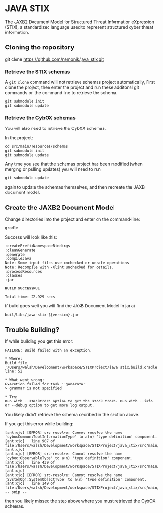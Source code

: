 # JAVA STIX 

The JAXB2 Document Model for Structured Threat Information eXpression 
(STIX), a standardized language used to represent structured cyber threat 
information.

## Cloning the repository

git clone https://github.com/nemonik/java_stix.git

### Retrieve the STIX schemas

A `git clone` command will not retrieve schemas project automatically,  First
clone the project, then enter the project and run these additonal git commands
on the command line to retrieve the schema.

    git submodule init
    git submodule update

### Retrieve the CybOX schemas

You will also need to retrieve the CybOX schemas.

In the project:

    cd src/main/resources/schemas
    git submodule init
    git submodule update

Any time you see that the schemas project has been modified (when merging or 
pulling updates) you will need to run 

    git submodule update

again to update the schemas themselves, and then recreate the JAXB
document model.

## Create the JAXB2 Document Model

Change directories into the project and enter on the command-line:

    gradle
    
Success will look like this:

	:createPrefixNamespaceBindings
	:cleanGenerate
	:generate
	:compileJava
	Note: Some input files use unchecked or unsafe operations.
	Note: Recompile with -Xlint:unchecked for details.
	:processResources
	:classes
	:jar

	BUILD SUCCESSFUL
	
	Total time: 22.929 secs
    
If build goes well you will find the JAXB Document Model in jar at

	buil/libs/java-stix-${version}.jar

## Trouble Building?

If while building you get this error:

    FAILURE: Build failed with an exception.
    
    * Where:
    Build file '/Users/walsh/Development/workspace/STIXProject/java_stix/build.gradle' line: 52
    
    * What went wrong:
    Execution failed for task ':generate'.
    > grammar is not specified

    * Try:
    Run with --stacktrace option to get the stack trace. Run with --info or --debug option to get more log output.

 You likely didn't retrieve the schema decribed in the section above.

If you get this error while building:

    [ant:xjc] [ERROR] src-resolve: Cannot resolve the name 'cyboxCommon:ToolInformationType' to a(n) 'type definition' component.
    [ant:xjc]   line 907 of file:/Users/walsh/Development/workspace/STIXProject/java_stix/src/main/resources/schemas/stix_common.xsd
    [ant:xjc] 
    [ant:xjc] [ERROR] src-resolve: Cannot resolve the name 'cybox:ObservableType' to a(n) 'type definition' component.
    [ant:xjc]   line 439 of file:/Users/walsh/Development/workspace/STIXProject/java_stix/src/main/resources/schemas/stix_common.xsd
    [ant:xjc] 
    [ant:xjc] [ERROR] src-resolve: Cannot resolve the name 'SystemObj:SystemObjectType' to a(n) 'type definition' component.
    [ant:xjc]   line 149 of file:/Users/walsh/Development/workspace/STIXProject/java_stix/src/main/resources/schemas/external/maec_4.1/maec_package_schema.xsd
    -- snip --

 then you likely missed the step above where you must retrieved the CybOX 
 schemas.
